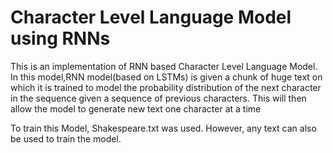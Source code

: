 # Character Level Language Model using RNNs
This is an implementation of RNN based Character Level Language Model. In this model,RNN model(based on LSTMs) is given a chunk of huge text on which it is trained to  model the probability distribution of the next character in the sequence given a sequence of previous characters. This will then allow the model to generate new text one character at a time

To train this Model, Shakespeare.txt was used. However, any text can also be used to train the model.

